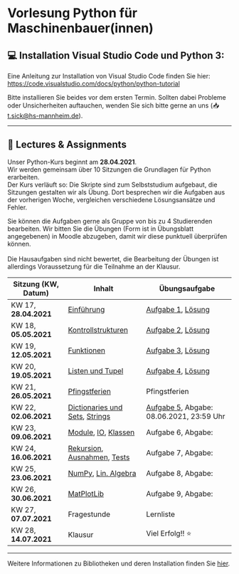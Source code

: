 # Vorlesung Python für Maschinenbauer(innen)

## :computer: Installation Visual Studio Code und Python 3:
 Eine Anleitung zur Installation von Visual Studio Code finden Sie hier: https://code.visualstudio.com/docs/python/python-tutorial

Bitte installieren Sie beides vor dem ersten Termin. Sollten dabei Probleme oder Unsicherheiten auftauchen, wenden Sie sich bitte gerne an uns (:inbox_tray: t.sick@hs-mannheim.de).

<hr>

## :notebook: Lectures & Assignments
Unser Python-Kurs beginnt am **28.04.2021**. <br>
Wir werden gemeinsam über 10 Sitzungen die Grundlagen für Python erarbeiten. <br>Der Kurs verläuft so: Die Skripte sind zum Selbststudium aufgebaut, die Sitzungen gestalten wir als Übung. Dort besprechen wir die Aufgaben aus der vorherigen Woche, vergleichen verschiedene Lösungsansätze und Fehler.

Sie können die Aufgaben gerne als Gruppe von bis zu 4 Studierenden bearbeiten. Wir bitten Sie die Übungen (Form ist in Übungsblatt angegebenen) in Moodle abzugeben, damit wir diese punktuell überprüfen können. <br><br>Die Hausaufgaben sind nicht bewertet, die Bearbeitung der Übungen ist allerdings Voraussetzung für die Teilnahme an der Klausur.<br>

| Sitzung (KW, Datum) | Inhalt | Übungsaufgabe|
| -------- | -------- | -------- |
| KW 17, **28.04.2021** | [Einführung][1]                               | [Aufgabe 1][16], [Lösung][26] |
| KW 18, **05.05.2021** | [Kontrollstrukturen][2]                       | [Aufgabe 2][17], [Lösung][27] |
| KW 19, **12.05.2021** | [Funktionen][3]                               | [Aufgabe 3][18], [Lösung][28]|
| KW 20, **19.05.2021** | [Listen und Tupel][4]                         | [Aufgabe 4][19], [Lösung][29]   |
| KW 21, **26.05.2021** | [Pfingstferien][20]                           | Pfingstferien         |
| KW 22, **02.06.2021** | [Dictionaries und Sets][5], [Strings][6]      | [Aufgabe 5][21], Abgabe: 08.06.2021, 23:59 Uhr   |
| KW 23, **09.06.2021** | [Module][7], [IO][8], [Klassen][9]            | Aufgabe 6, Abgabe:    |
| KW 24, **16.06.2021** | [Rekursion][10], [Ausnahmen][11], [Tests][12] | Aufgabe 7, Abgabe:    |
| KW 25, **23.06.2021** | [NumPy][13], [Lin. Algebra][14]               | Aufgabe 8, Abgabe:    |
| KW 26, **30.06.2021** | [MatPlotLib][15]                              | Aufgabe 9, Abgabe:    |
| KW 27, **07.07.2021** | Fragestunde                                      | Lernliste             |
| KW 28, **14.07.2021** | Klausur                                       | Viel Erfolg!! :star:  |

[1]: https://smits-net.de/files/pyp/html/01_basics/01_basics.html
[2]: https://smits-net.de/files/pyp/html/01_basics/02_control-structures.html
[3]: https://smits-net.de/files/pyp/html/01_basics/03_functions.html
[4]: https://smits-net.de/files/pyp/html/01_basics/04_lists.html
[5]: https://smits-net.de/files/pyp/html/01_basics/05_dictionaries.html
[6]: https://smits-net.de/files/pyp/html/01_basics/06_strings.html
[7]: https://smits-net.de/files/pyp/html/02_advanced/01_moduls.html
[8]: https://smits-net.de/files/pyp/html/02_advanced/02_io.html
[9]: https://smits-net.de/files/pyp/html/02_advanced/03_classes.html
[10]: https://smits-net.de/files/pyp/html/02_advanced/04_recursion.html
[11]: https://smits-net.de/files/pyp/html/02_advanced/05_exceptions.html
[12]: https://smits-net.de/files/pyp/html/02_advanced/06_unit-tests.html
[13]: https://smits-net.de/files/pyp/html/03_numpy/01_introduction.html
[14]: https://smits-net.de/files/pyp/html/03_numpy/02_linear_algebra.html
[15]: https://smits-net.de/files/pyp/html/03_numpy/03_matplotlib.html
[20]: https://de.wikipedia.org/wiki/Pfingsten
[16]: Assignment_01/readme.md
[17]: Assignment_02/readme.md
[18]: Assignment_03/readme.md
[19]: Assignment_04/readme.md
[21]: Assignment_05/readme.md
[22]: Assignment_06/readme.md
[23]: Assignment_07/readme.md
[24]: Assignment_08/readme.md
[25]: Assignment_09/readme.md
[26]: Assignment_01/solution
[27]: Assignment_02/solution
[28]: Assignment_03/solution
[29]: Assignment_04/solution
[30]: Assignment_05/solution
[31]: Assignment_06/solution
[32]: Assignment_07/solution
[33]: Assignment_08/solution
[34]: Assignment_09/solution

<hr>

Weitere Informationen zu Bibliotheken und deren Installation finden Sie [hier](libraries.md).
